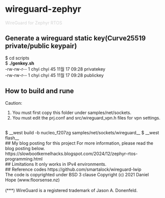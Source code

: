# wireguard-zephyr
<span style="color:#d3d3d3">WireGuard for Zephyr RTOS</span>
## Generate a wireguard static key(Curve25519 private/public keypair)
$ cd scripts <br>
$ __./genkey.sh__ <br>
-rw-rw-r-- 1 chyi chyi 45 11월 17 09:28 privatekey <br>
-rw-rw-r-- 1 chyi chyi 45 11월 17 09:28 publickey <br>
## How to build and rune
Caution: <br>
 1) You must first copy this folder under samples/net/sockets. <br>
 2) You must edit the prj.conf and src/wireguard_vpn.h files for vpn settings.<br> 
 <br>
$ __west build -b nucleo_f207zg samples/net/sockets/wireguard__
$ __west flash__ <br>
## My blog posting for this project 
  For more information, please read the blog posting below.<br>
  https://slowbootkernelhacks.blogspot.com/2024/12/zephyr-rtos-programming.html <br>
## Limitations
  It only works in IPv4 environments.<br>
## Reference codes
  https://github.com/smartalock/wireguard-lwip <br>
  The code is copyrighted under BSD 3 clause Copyright (c) 2021 Daniel Hope (www.floorsense.nz)<br>
  <br>
  (***) WireGuard is a registered trademark of Jason A. Donenfeld.

